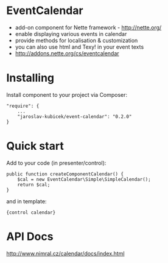 EventCalendar
============

- add-on component for Nette framework - http://nette.org/
- enable displaying various events in calendar
- provide methods for localisation & customization
- you can also use html and Texy! in your event texts
- http://addons.nette.org/cs/eventcalendar

Installing
============

Install component to your project via Composer:

    "require": {
        ...
        "jaroslav-kubicek/event-calendar": "0.2.0"
    }

Quick start
============

Add to your code (in presenter/control):

    public function createComponentCalendar() {
        $cal = new EventCalendar\Simple\SimpleCalendar();
        return $cal;
    }

and in template:

    {control calendar}

API Docs
============

http://www.nimral.cz/calendar/docs/index.html
